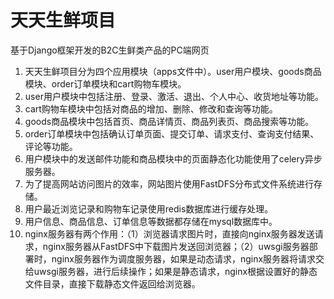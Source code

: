 # 天天生鲜项目
基于Django框架开发的B2C生鲜类产品的PC端网页

1. 天天生鲜项目分为四个应用模块（apps文件中）。user用户模块、goods商品模块、order订单模块和cart购物车模块。
2. user用户模块中包括注册、登录、激活、退出、个人中心、收货地址等功能。
3. cart购物车模块中包括对商品的增加、删除、修改和查询等功能。
4. goods商品模块中包括首页、商品详情页、商品列表页、商品搜索等功能。
5. order订单模块中包括确认订单页面、提交订单、请求支付、查询支付结果、评论等功能。
6. 用户模块中的发送邮件功能和商品模块中的页面静态化功能使用了celery异步服务器。
7. 为了提高网站访问图片的效率，网站图片使用FastDFS分布式文件系统进行存储。
8. 用户最近浏览记录和购物车记录使用redis数据库进行缓存处理。
9. 用户信息、商品信息、订单信息等数据都存储在mysql数据库中。
10. nginx服务器有两个作用：（1）浏览器请求图片时，直接向nginx服务器发送请求，nginx服务器从FastDFS中下载图片发送回浏览器；（2）uwsgi服务器部署时，nginx服务器作为调度服务器，如果是动态请求，nginx服务器将请求交给uwsgi服务器，进行后续操作；如果是静态请求，nginx根据设置好的静态文件目录，直接下载静态文件返回给浏览器。
